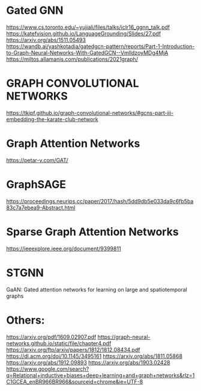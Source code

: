 # Gated GNN
https://www.cs.toronto.edu/~yujiali/files/talks/iclr16_ggnn_talk.pdf <br>
https://katefvision.github.io/LanguageGrounding/Slides/27.pdf <br>
https://arxiv.org/abs/1511.05493 <br>
https://wandb.ai/yashkotadia/gatedgcn-pattern/reports/Part-1-Introduction-to-Graph-Neural-Networks-With-GatedGCN--VmlldzoyMDg4MjA <br>
https://miltos.allamanis.com/publications/2021graph/ <br>



# GRAPH CONVOLUTIONAL NETWORKS
https://tkipf.github.io/graph-convolutional-networks/#gcns-part-iii-embedding-the-karate-club-network


# Graph Attention Networks
https://petar-v.com/GAT/



# GraphSAGE
https://proceedings.neurips.cc/paper/2017/hash/5dd9db5e033da9c6fb5ba83c7a7ebea9-Abstract.html

# Sparse Graph Attention Networks
https://ieeexplore.ieee.org/document/9399811

# STGNN
GaAN: Gated attention networks for learning on large and spatiotemporal graphs


# Others:
https://arxiv.org/pdf/1609.02907.pdf
https://graph-neural-networks.github.io/static/file/chapter4.pdf
https://arxiv.org/ftp/arxiv/papers/1812/1812.08434.pdf
https://dl.acm.org/doi/10.1145/3495161
https://arxiv.org/abs/1811.05868
https://arxiv.org/abs/1912.09893
https://arxiv.org/abs/1903.02428
https://www.google.com/search?q=Relational+inductive+biases+deep+learning+and+graph+networks&rlz=1C1GCEA_enBR966BR966&sourceid=chrome&ie=UTF-8
